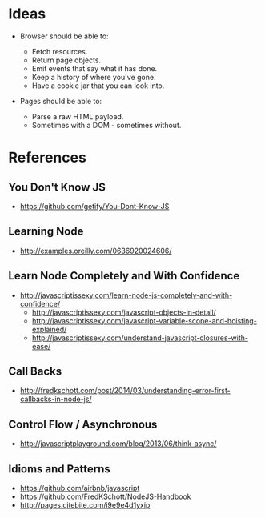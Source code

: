 

Ideas
=====

- Browser should be able to:
  - Fetch resources.
  - Return page objects. 
  - Emit events that say what it has done.
  - Keep a history of where you've gone. 
  - Have a cookie jar that you can look into. 

- Pages should be able to:
  - Parse a raw HTML payload.
  - Sometimes with a DOM - sometimes without. 
    

References
==========

You Don't Know JS
-----------------

- https://github.com/getify/You-Dont-Know-JS

Learning Node
-------------

- http://examples.oreilly.com/0636920024606/

Learn Node Completely and With Confidence
-----------------------------------------

- http://javascriptissexy.com/learn-node-js-completely-and-with-confidence/
  - http://javascriptissexy.com/javascript-objects-in-detail/
  - http://javascriptissexy.com/javascript-variable-scope-and-hoisting-explained/
  - http://javascriptissexy.com/understand-javascript-closures-with-ease/

Call Backs
----------

- http://fredkschott.com/post/2014/03/understanding-error-first-callbacks-in-node-js/

Control Flow / Asynchronous
---------------------------

- http://javascriptplayground.com/blog/2013/06/think-async/

Idioms and Patterns
-------------------

- https://github.com/airbnb/javascript
- https://github.com/FredKSchott/NodeJS-Handbook
- http://pages.citebite.com/i9e9e4d1yxip


